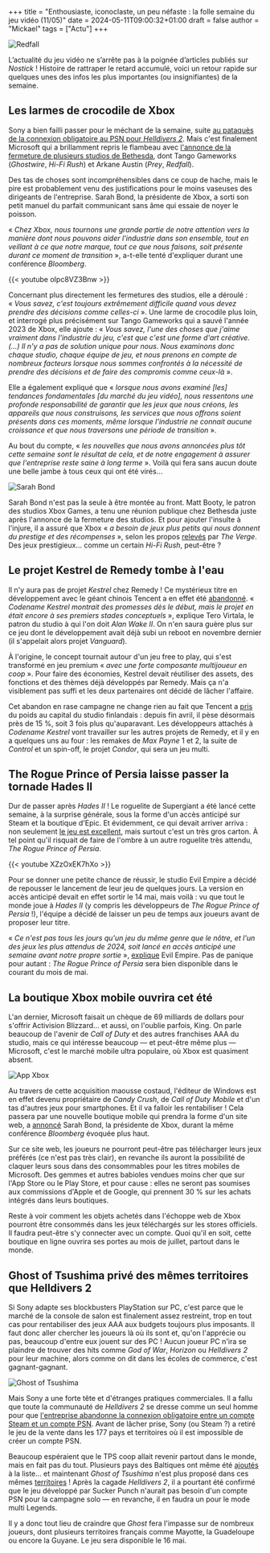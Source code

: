 +++
title = "Enthousiaste, iconoclaste, un peu néfaste : la folle semaine du jeu vidéo (11/05)"
date = 2024-05-11T09:00:32+01:00
draft = false
author = "Mickael"
tags = ["Actu"]
+++

![Redfall](redfall.jpg "Il est où le Phil Spencer là ?!")

L’actualité du jeu vidéo ne s’arrête pas à la poignée d’articles publiés sur *Nostick* ! Histoire de rattraper le retard accumulé, voici un retour rapide sur quelques unes des infos les plus importantes (ou insignifiantes) de la semaine.

## Les larmes de crocodile de Xbox

Sony a bien failli passer pour le méchant de la semaine, suite [au pataquès de la connexion obligatoire au PSN pour *Helldivers 2*](https://nostick.fr/articles/2024/mai/0505-sony-fait-plonger-helldivers-2-en-enfer/). Mais c'est finalement Microsoft qui a brillamment repris le flambeau avec [l'annonce de la fermeture de plusieurs studios de Bethesda](https://nostick.fr/articles/2024/mai/0705-fin-de-partie-pour-arkane-austin-et-tango-gameworks/), dont Tango Gameworks (*Ghostwire*, *Hi-Fi Rush*) et Arkane Austin (*Prey*, *Redfall*).

Des tas de choses sont incompréhensibles dans ce coup de hache, mais le pire est probablement venu des justifications pour le moins vaseuses des dirigeants de l'entreprise. Sarah Bond, la présidente de Xbox, a sorti son petit manuel du parfait communicant sans âme qui essaie de noyer le poisson.

« *Chez Xbox, nous tournons une grande partie de notre attention vers la manière dont nous pouvons aider l'industrie dans son ensemble, tout en veillant à ce que notre marque, tout ce que nous faisons, soit présente durant ce moment de transition* », a-t-elle tenté d'expliquer durant une conférence *Bloomberg*. 

{{< youtube oIpc8VZ3Bnw >}}

Concernant plus directement les fermetures des studios, elle a déroulé : « *Vous savez, c'est toujours extrêmement difficile quand vous devez prendre des décisions comme celles-ci* ». Une larme de crocodile plus loin, et interrogé plus précisément sur Tango Gameworks qui a sauvé l'année 2023 de Xbox, elle ajoute : « *Vous savez, l'une des choses que j'aime vraiment dans l'industrie du jeu, c'est que c'est une forme d'art créative. (…) Il n'y a pas de solution unique pour nous. Nous examinons donc chaque studio, chaque équipe de jeu, et nous prenons en compte de nombreux facteurs lorsque nous sommes confrontés à la nécessité de prendre des décisions et de faire des compromis comme ceux-là* ».

Elle a également expliqué que « *lorsque nous avons examiné [les] tendances fondamentales [du marché du jeu vidéo], nous ressentons une profonde responsabilité de garantir que les jeux que nous créons, les appareils que nous construisons, les services que nous offrons soient présents dans ces moments, même lorsque l'industrie ne connait aucune croissance et que nous traversons une période de transition* ».

Au bout du compte, « *les nouvelles que nous avons annoncées plus tôt cette semaine sont le résultat de cela, et de notre engagement à assurer que l'entreprise reste saine à long terme* ». Voilà qui fera sans aucun doute une belle jambe à tous ceux qui ont été virés…

![Sarah Bond](redfall.jpg "Sarah Bond, à droite, durant la conférence Bloomberg cette semaine. À l'arrière, notez le graphique affichant la croissance de l'activité Xbox.")

Sarah Bond n'est pas la seule à être montée au front. Matt Booty, le patron des studios Xbox Games, a tenu une réunion publique chez Bethesda juste après l'annonce de la fermeture des studios. Et pour ajouter l'insulte à l'injure, il a assuré que Xbox « *a besoin de jeux plus petits qui nous donnent du prestige et des récompenses* », selon les propos [relevés](https://www.theverge.com/2024/5/8/24152137/xbox-hi-fi-rush-tango-gameworks-matt-booty) par *The Verge*. Des jeux prestigieux… comme un certain *Hi-Fi Rush*, peut-être ?

## Le projet Kestrel de Remedy tombe à l'eau

Il n'y aura pas de projet *Kestrel* chez Remedy ! Ce mystérieux titre en développement avec le géant chinois Tencent a en effet été [abandonné](https://investors.remedygames.com/announcements/remedy-entertainment-plc-codename-kestrel-cancelled-as-remedy-focuses-on-existing-franchises/). « *Codename Kestrel montrait des promesses dès le début, mais le projet en était encore à ses premiers stades conceptuels* », explique Tero Virtala, le patron du studio à qui l'on doit *Alan Wake II*. On n'en saura guère plus sur ce jeu dont le développement avait déjà subi un reboot en novembre dernier (il s'appelait alors projet *Vanguard*).

À l'origine, le concept tournait autour d'un jeu free to play, qui s'est transformé en jeu premium « *avec une forte composante multijoueur en coop* ». Pour faire des économies, Kestrel devait réutiliser des assets, des fonctions et des thèmes déjà développés par Remedy. Mais ça n'a visiblement pas suffi et les deux partenaires ont décidé de lâcher l'affaire. 

Cet abandon en rase campagne ne change rien au fait que Tencent a [pris](https://investors.remedygames.com/announcements/remedy-entertainment-plc-tencent-holdings-limiteds-shareholding-in-remedy-has-gone-above-the-10-percent-threshold/) du poids au capital du studio finlandais : depuis fin avril, il pèse désormais près de 15 %, soit 3 fois plus qu'auparavant. Les développeurs attachés à *Codename Kestrel* vont travailler sur les autres projets de Remedy, et il y en a quelques uns au four : les remakes de *Max Payne* 1 et 2, la suite de *Control* et un spin-off, le projet *Condor*, qui sera un jeu multi.

## The Rogue Prince of Persia laisse passer la tornade Hades II

Dur de passer après *Hades II* ! Le roguelite de Supergiant a été lancé cette semaine, à la surprise générale, sous la forme d'un accès anticipé sur Steam et la boutique d'Epic. Et évidemment, ce qui devait arriver arriva : non seulement [le jeu est excellent](https://nostick.fr/articles/2024/mai/1005-hades-ii-divin-et-diabolique/), mais surtout c'est un très gros carton. À tel point qu'il risquait de faire de l'ombre à un autre roguelite très attendu, *The Rogue Prince of Persia*.

{{< youtube XZzOxEK7hXo >}}

Pour se donner une petite chance de réussir, le studio Evil Empire a décidé de repousser le lancement de leur jeu de quelques jours. La version en accès anticipé devait en effet sortir le 14 mai, mais voilà : vu que tout le monde joue à *Hades II* (y compris les développeurs de *The Rogue Prince of Persia* !), l'équipe a décidé de laisser un peu de temps aux joueurs avant de proposer leur titre.

« *Ce n'est pas tous les jours qu'un jeu du même genre que le nôtre, et l'un des jeux les plus attendus de 2024, soit lancé en accès anticipé une semaine avant notre propre sortie* », [explique](https://twitter.com/Studio_Evil/status/1788886708064317943) Evil Empire. Pas de panique pour autant : *The Rogue Prince of Persia* sera bien disponible dans le courant du mois de mai.

## La boutique Xbox mobile ouvrira cet été

L'an dernier, Microsoft faisait un chèque de 69 milliards de dollars pour s'offrir Activision Blizzard… et aussi, on l'oublie parfois, King. On parle beaucoup de l'avenir de *Call of Duty* et des autres franchises AAA du studio, mais ce qui intéresse beaucoup — et peut-être même plus — Microsoft, c'est le marché mobile ultra populaire, où Xbox est quasiment absent.

![App Xbox](Xboxappstore.jpg "")

Au travers de cette acquisition maousse costaud, l'éditeur de Windows est en effet devenu propriétaire de *Candy Crush*, de *Call of Duty Mobile* et d'un tas d'autres jeux pour smartphones. Et il va falloir les rentabiliser ! Cela passera par une nouvelle boutique mobile qui prendra la forme d'un site web, a [annoncé](https://www.bloomberg.com/news/articles/2024-05-09/microsoft-to-launch-mobile-game-store-vying-with-apple-google) Sarah Bond, la présidente de Xbox, durant la même conférence *Bloomberg* évoquée plus haut.

Sur ce site web, les joueurs ne pourront peut-être pas télécharger leurs jeux préférés (ce n'est pas très clair), en revanche ils auront la possibilité de claquer leurs sous dans des consommables pour les titres mobiles de Microsoft. Des gemmes et autres babioles vendues moins cher que sur l'App Store ou le Play Store, et pour cause : elles ne seront pas soumises aux commissions d'Apple et de Google, qui prennent 30 % sur les achats intégrés dans leurs boutiques.

Reste à voir comment les objets achetés dans l'échoppe web de Xbox pourront être consommés dans les jeux téléchargés sur les stores officiels. Il faudra peut-être s'y connecter avec un compte. Quoi qu'il en soit, cette boutique en ligne ouvrira ses portes au mois de juillet, partout dans le monde.

## Ghost of Tsushima privé des mêmes territoires que Helldivers 2

Si Sony adapte ses blockbusters PlayStation sur PC, c'est parce que le marché de la console de salon est finalement assez restreint, trop en tout cas pour rentabiliser des jeux AAA aux budgets toujours plus imposants. Il faut donc aller chercher les joueurs là où ils sont et, qu'on l'apprécie ou pas, beaucoup d'entre eux jouent sur des PC ! Aucun joueur PC n'ira se plaindre de trouver des hits comme *God of War*, *Horizon* ou *Helldivers 2* pour leur machine, alors comme on dit dans les écoles de commerce, c'est gagnant-gagnant.

![Ghost of Tsushima](ghost.jpg "")

Mais Sony a une forte tête et d'étranges pratiques commerciales.  Il a fallu que toute la communauté de *Helldivers 2* se dresse comme un seul homme pour que [l'entreprise abandonne la connexion obligatoire entre un compte Steam et un compte PSN](https://nostick.fr/articles/2024/mai/0505-sony-fait-plonger-helldivers-2-en-enfer/). Avant de lâcher prise, Sony (ou Steam ?) a retiré le jeu de la vente dans les 177 pays et territoires où il est impossible de créer un compte PSN.

Beaucoup espéraient que le TPS coop allait revenir partout dans le monde, mais en fait pas du tout. Plusieurs pays des Baltiques ont même été [ajoutés](https://twitter.com/SteamDB/status/1788981898108182681) à la liste… et maintenant *Ghost of Tsushima* n'est plus proposé dans ces mêmes [territoires](https://steamdb.info/sub/962153/info/) ! Après la cagade *Helldivers 2*, il a pourtant été confirmé que le jeu développé par Sucker Punch n'aurait pas besoin d'un compte PSN pour la campagne solo — en revanche, il en faudra un pour le mode multi Legends.

Il y a donc tout lieu de craindre que *Ghost* fera l'impasse sur  de nombreux joueurs, dont plusieurs territoires français comme Mayotte, la Guadeloupe ou encore la Guyane. Le jeu sera disponible le 16 mai.